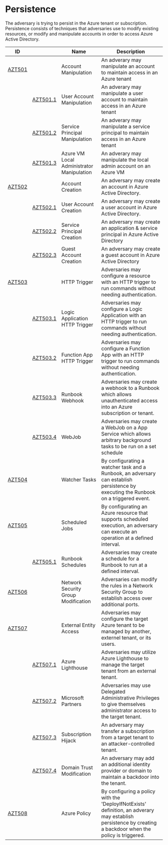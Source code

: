 # Persistence

The adversary is trying to persist in the Azure tenant or subscription. Persistence consists of techniques that adversaries use to modify existing resources, or modify and manipulate accounts in order to access Azure Active Directory. 

|ID                      |                 |Name                                                                                                                   |Description                                       |
|------------------------|-----------------|-----------------------------------------------------------------------------------------------------------------------|--------------------------------------------------|
|[AZT501](AZT501/AZT501.md)   |                 |Account Manipulation                                                                                              |An adverary may manipulate an account to maintain access in an Azure tenant|
|                        |[AZT501.1](AZT501/AZT501-1.md)   |User Account Manipulation                                                                              |An adverary may manipulate a user account to maintain access in an Azure tenant|
|                        |[AZT501.2](AZT501/AZT501-2.md)   |Service Principal  Manipulation                                                                        |An adverary may manipulate a service principal to maintain access in an Azure tenant|
|                        |[AZT501.3](AZT501/AZT501-3.md)   |Azure VM Local Administrator Manipulation                                                              |An adverary may manipulate the local admin account on an Azure VM|
|[AZT502](AZT502/AZT502.md)   |                 |Account Creation                                                                                                  |An adversary may create an account in Azure Active Directory.|
|                        |[AZT502.1](AZT502/AZT502-1.md)   |User Account Creation                                                                                  |An adversary may create a user account in Azure Active Directory.|
|                        |[AZT502.2](AZT502/AZT502-2.md)   |Service Principal Creation                                                                             |An adversary may create an application & service principal in Azure Active Directory|
|                        |[AZT502.3](AZT502/AZT502-3.md)   |Guest Account Creation                                                                                 |An adversary may create a guest account in Azure Active Directory|
|[AZT503](AZT503/AZT503.md)   |                 |HTTP Trigger                                                                                                      |Adversaries may configure a resource with an HTTP trigger to run commands without needing authentication.|
|                        |[AZT503.1](AZT503/AZT503-1.md)   |Logic Application HTTP Trigger                                                                         |Adversaries may configure a Logic Application with an HTTP trigger to run commands without needing authentication.|
|                        |[AZT503.2](AZT503/AZT503-2.md)   |Function App HTTP Trigger                                                                              |Adversaries may configure a Function App with an HTTP trigger to run commands without needing authentication.|
|                        |[AZT503.3](AZT503/AZT503-3.md)   |Runbook Webhook                                                                                        |Adversaries may create a webhook to a Runbook which allows unauthenticated access into an Azure subscription or tenant.|
|                        |[AZT503.4](AZT503/AZT503-4.md)   |WebJob                                                                                                 |Adversaries may create a WebJob on a App Service which allows arbitrary background tasks to be run on a set schedule|
|[AZT504](AZT504/AZT504.md)   |   |Watcher Tasks                                                                                                                   |By configurating a watcher task and a Runbook, an adversary can establish persistence by executing the Runbook on a triggered event.|
|[AZT505](AZT505/AZT505-1.md)   |   |Scheduled Jobs                                                                                                                |By configurating an Azure resource that supports scheduled execution, an adversary can execute an operation at a defined interval.|
|                        |[AZT505.1](AZT505/AZT505-1.md)   |Runbook Schedules                                                                                      |Adversaries may create a schedule for a Runbook to run at a defined interval.|
|[AZT506](AZT506/AZT506.md)   |   |Network Security Group Modification                                                                                             |Adversaries can modify the rules in a Network Security Group to establish access over additional ports.|
|[AZT507](AZT507/AZT507.md)   |   |External Entity Access                                                                                            			   |Adversaries may configure the target Azure tenant to be managed by another, externel tenant, or its users.|
|                        |[AZT507.1](AZT507/AZT507-1.md)   |Azure Lighthouse                                                                                       |Adversaries may utilize Azure Lighthouse to manage the target tenant from an external tenant.|
|                        |[AZT507.2](AZT507/AZT507-2.md)   |Microsoft Partners                                                                                     |Adversaries may use Delegated Administrative Privileges to give themselves administrator access to the target tenant.|
|                        |[AZT507.3](AZT507/AZT507-3.md)   |Subscription Hijack                                                                                    |An adversary may transfer a subscription from a target tenant to an attacker-controlled tenant.|
|                        |[AZT507.4](AZT507/AZT507-4.md)   |Domain Trust Modification                                                                              |An adversary may add an additional identity provider or domain to maintain a backdoor into the tenant.|
|[AZT508](AZT508/AZT508.md)   |   |Azure Policy                                                                                             			           |By configuring a policy with the 'DeployIfNotExists' definition, an adverary may establish persistence by creating a backdoor when the policy is triggered.|